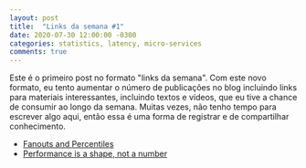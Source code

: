 ```yaml
---
layout: post
title:  "Links da semana #1"
date: 2020-07-30 12:00:00 -0300
categories: statistics, latency, micro-services
comments: true
---
```

Este é o primeiro post no formato "links da semana". 
Com este novo formato, eu tento aumentar o número de publicações no blog
incluindo links para materiais interessantes,
incluindo textos e vídeos,
que eu tive a chance de consumir ao longo da semana.
Muitas vezes,
não tenho tempo para escrever algo aqui,
então essa é uma forma de registrar
e de compartilhar conhecimento.

- [Fanouts and Percentiles](https://paulcavallaro.com/blog/fanouts-and-percentiles/)
- [Performance is a shape, not a number](https://medium.com/lightstephq/performance-is-a-shape-not-a-number-a3c1a9ae19cc)
